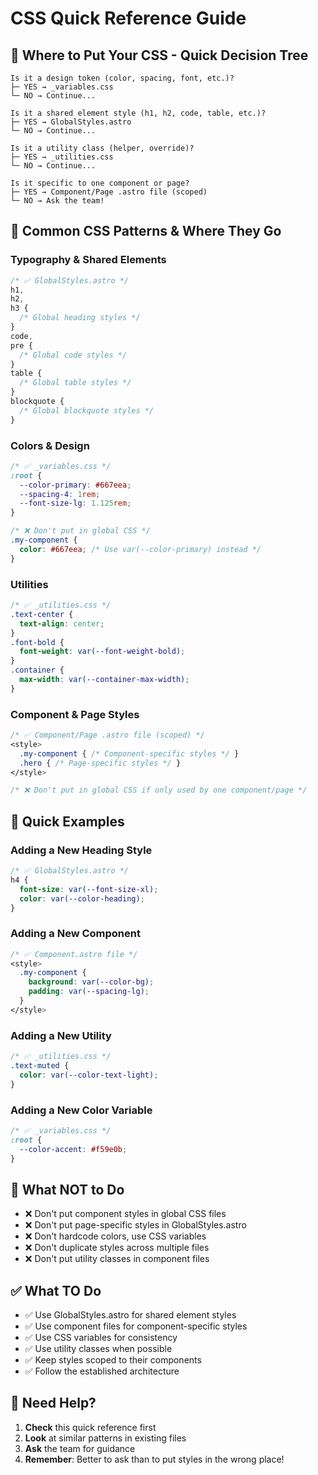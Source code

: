 # CSS Quick Reference Guide

## 🚀 Where to Put Your CSS - Quick Decision Tree

```
Is it a design token (color, spacing, font, etc.)?
├─ YES → _variables.css
└─ NO → Continue...

Is it a shared element style (h1, h2, code, table, etc.)?
├─ YES → GlobalStyles.astro
└─ NO → Continue...

Is it a utility class (helper, override)?
├─ YES → _utilities.css
└─ NO → Continue...

Is it specific to one component or page?
├─ YES → Component/Page .astro file (scoped)
└─ NO → Ask the team!
```

## 📍 Common CSS Patterns & Where They Go

### Typography & Shared Elements

```css
/* ✅ GlobalStyles.astro */
h1,
h2,
h3 {
  /* Global heading styles */
}
code,
pre {
  /* Global code styles */
}
table {
  /* Global table styles */
}
blockquote {
  /* Global blockquote styles */
}
```

### Colors & Design

```css
/* ✅ _variables.css */
:root {
  --color-primary: #667eea;
  --spacing-4: 1rem;
  --font-size-lg: 1.125rem;
}

/* ❌ Don't put in global CSS */
.my-component {
  color: #667eea; /* Use var(--color-primary) instead */
}
```

### Utilities

```css
/* ✅ _utilities.css */
.text-center {
  text-align: center;
}
.font-bold {
  font-weight: var(--font-weight-bold);
}
.container {
  max-width: var(--container-max-width);
}
```

### Component & Page Styles

```css
/* ✅ Component/Page .astro file (scoped) */
<style>
  .my-component { /* Component-specific styles */ }
  .hero { /* Page-specific styles */ }
</style>

/* ❌ Don't put in global CSS if only used by one component/page */
```

## 🎯 Quick Examples

### Adding a New Heading Style

```css
/* ✅ GlobalStyles.astro */
h4 {
  font-size: var(--font-size-xl);
  color: var(--color-heading);
}
```

### Adding a New Component

```css
/* ✅ Component.astro file */
<style>
  .my-component {
    background: var(--color-bg);
    padding: var(--spacing-lg);
  }
</style>
```

### Adding a New Utility

```css
/* ✅ _utilities.css */
.text-muted {
  color: var(--color-text-light);
}
```

### Adding a New Color Variable

```css
/* ✅ _variables.css */
:root {
  --color-accent: #f59e0b;
}
```

## 🚫 What NOT to Do

- ❌ Don't put component styles in global CSS files
- ❌ Don't put page-specific styles in GlobalStyles.astro
- ❌ Don't hardcode colors, use CSS variables
- ❌ Don't duplicate styles across multiple files
- ❌ Don't put utility classes in component files

## ✅ What TO Do

- ✅ Use GlobalStyles.astro for shared element styles
- ✅ Use component files for component-specific styles
- ✅ Use CSS variables for consistency
- ✅ Use utility classes when possible
- ✅ Keep styles scoped to their components
- ✅ Follow the established architecture

## 🔧 Need Help?

1. **Check** this quick reference first
2. **Look** at similar patterns in existing files
3. **Ask** the team for guidance
4. **Remember**: Better to ask than to put styles in the wrong place!
